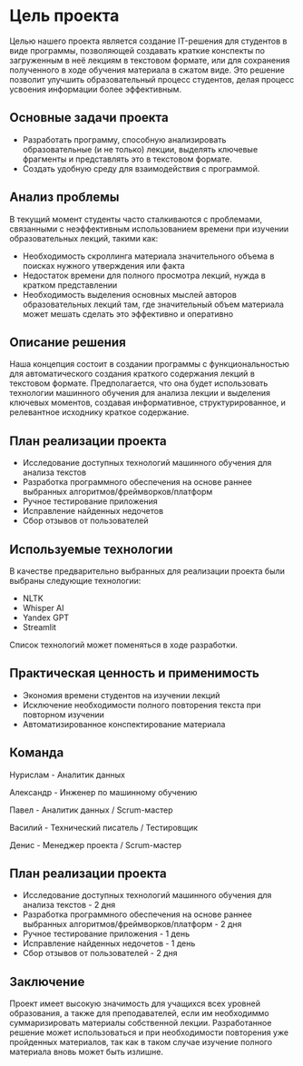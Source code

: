 # Цель проекта

Целью нашего проекта является создание IT-решения для студентов в виде программы, позволяющей создавать краткие конспекты по загруженным в неё лекциям в текстовом формате, или для сохранения полученного в ходе обучения материала в сжатом виде. Это решение позволит улучшить образовательный процесс студентов, делая процесс усвоения информации более эффективным.

## Основные задачи проекта

- Разработать программу, способную анализировать образовательные (и не только) лекции, выделять ключевые фрагменты и представлять это в текстовом формате.
- Создать удобную среду для взаимодействия с программой.

## Анализ проблемы

В текущий момент студенты часто сталкиваются с проблемами, связанными с неэффективным использованием времени при изучении образовательных лекций, такими как:
- Необходимость скроллинга материала значительного объема в поисках нужного утверждения или факта
- Недостаток времени для полного просмотра лекций, нужда в кратком представлении
- Необходимость выделения основных мыслей авторов образовательных лекций там, где значительный объем материала может мешать сделать это эффективно и оперативно

## Описание решения

Наша концепция состоит в создании программы с функциональностью для автоматического создания краткого содержания лекций в текстовом формате. Предполагается, что она будет использовать технологии машинного обучения для анализа лекции и выделения ключевых моментов, создавая информативное, структурированное, и релевантное исходнику краткое содержание.

## План реализации проекта

- Исследование доступных технологий машинного обучения для анализа текстов
- Разработка программного обеспечения на основе раннее выбранных алгоритмов/фреймворков/платформ
- Ручное тестирование приложения
- Исправление найденных недочетов
- Сбор отзывов от пользователей

## Используемые технологии

В качестве предварительно выбранных для реализации проекта были выбраны следующие технологии:
- NLTK
- Whisper AI
- Yandex GPT
- Streamlit

Список технологий может поменяться в ходе разработки.

## Практическая ценность и применимость
- Экономия времени студентов на изучении лекций
- Исключение необходимости полного повторения текста при повторном изучении
- Автоматизированное конспектирование материала

## Команда

Нурислам - Аналитик данных

Александр - Инженер по машинному обучению

Павел - Аналитик данных / Scrum-мастер

Василий - Технический писатель / Тестировщик

Денис - Менеджер проекта / Scrum-мастер

## План реализации проекта

- Исследование доступных технологий машинного обучения для анализа текстов - 2 дня
- Разработка программного обеспечения на основе раннее выбранных алгоритмов/фреймворков/платформ - 2 дня
- Ручное тестирование приложения - 1 день
- Исправление найденных недочетов - 1 день
- Сбор отзывов от пользователей - 2 дня

## Заключение

Проект имеет высокую значимость для учащихся всех уровней образования, а также для преподавателей, если им необходиммо суммаризировать материалы собственной лекции.
Разработанное решение может использоваться и при необходимости повторения уже пройденных материалов, так как в таком случае изучение полного материала вновь может быть излишне. 
